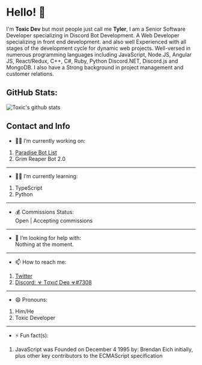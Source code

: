 # Hello! 👋
I'm **Toxic Dev** but most people just call me **Tyler**, I am a Senior Software Developer specializing in Discord Bot Development. A Web Developer specializing in front end development. 
and also well Experienced with all stages of the development cycle for dynamic web projects. Well-versed in numerous programming languages including JavaScript, Node.JS, Angular JS, React/Redux, C++, C#, Ruby, Python Discord.NET, Discord.js and MongoDB. I also have a Strong background in project management and customer relations.

## GitHub Stats: 
![Toxic's github stats](https://github-readme-stats.vercel.app/api?username=TheRealToxicDev&hide=[])


## Contact and Info
- 👨‍💻 I’m currently working on:  
1. [Paradise Bot List](https://paradisebots.net)  
2. Grim Reaper Bot 2.0

---

- 👨‍🏫 I’m currently learning:
1. TypeScript
2. Python

---

- 💰 Commissions Status:  
Open | Accepting commissions

---

- 🤔 I’m looking for help with:  
 Nothing at the moment.

---
- 📫 How to reach me: 
1. [Twitter](https://twitter.com/TheRealToxicDev)
2. [Discord: ☣ Tσxιƈ Dҽʋ ☣#7308](https://discord.gg/MsWT8awvBZ)

---
- 😄 Pronouns: 
1. Him/He
2. Toxic Developer

---

- ⚡ Fun fact(s): 
1. JavaScript was Founded on December 4 1995 by: Brendan Eich initially, plus other key contributors to the ECMAScript specification
